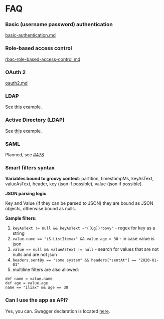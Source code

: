 # FAQ

### Basic (username password) authentication

[basic-authentication.md](../configuration/authentication/basic-authentication.md "mention")

### Role-based access control

[rbac-role-based-access-control.md](../configuration/rbac-role-based-access-control.md "mention")

### OAuth 2

[oauth2.md](../configuration/authentication/oauth2.md "mention")

### LDAP

See [this](https://github.com/provectus/kafka-ui/blob/master/documentation/compose/auth-ldap.yaml#L29) example.

### Active Directory (LDAP)

See [this](https://github.com/provectus/kafka-ui/blob/master/documentation/compose/auth-ldap.yaml#L29) example.

### SAML

Planned, see [#478](https://github.com/provectus/kafka-ui/issues/478)

### Smart filters syntax

**Variables bound to groovy context**: partition, timestampMs, keyAsText, valueAsText, header, key (json if possible), value (json if possible).

**JSON parsing logic**:

Key and Value (if they can be parsed to JSON) they are bound as JSON objects, otherwise bound as nulls.

**Sample filters**:

1. `keyAsText != null && keyAsText ~"([Gg])roovy"` - regex for key as a string
2. `value.name == "iS.ListItemax" && value.age > 30` - in case value is json
3. `value == null && valueAsText != null` - search for values that are not nulls and are not json
4. `headers.sentBy == "some system" && headers["sentAt"] == "2020-01-01"`
5. multiline filters are also allowed:

```
def name = value.name
def age = value.age
name == "iliax" && age == 30
```

### Can I use the app as API?

Yes, you can. Swagger declaration is located [here](https://github.com/provectus/kafka-ui/blob/master/kafka-ui-contract/src/main/resources/swagger/kafka-ui-api.yaml).
